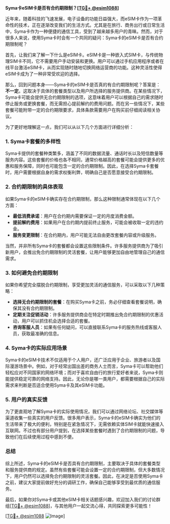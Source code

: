 **Syma卡eSIM卡是否有合约期限制？[[TG💪+ @esim1088](https://t.me/s/esim1088)]**

近年来，随着科技的飞速发展，电子设备的功能日益强大，而eSIM卡作为一项革命性的技术，正在逐渐改变我们的生活方式。尤其是在旅行、商务出行或日常生活中，Syma卡作为一种便捷的通信工具，受到了越来越多用户的青睐。然而，对于很多人来说，使用Syma卡时会有一个共同的疑问：Syma卡的eSIM卡是否有合约期限制呢？

首先，让我们来了解一下什么是eSIM卡。eSIM卡是一种嵌入式SIM卡，与传统物理SIM卡不同，它不需要用户手动安装和更换。用户可以通过手机应用程序或者在线平台激活eSIM卡，从而实现随时随地切换网络运营商的功能。这种灵活性使得eSIM卡成为了一种非常受欢迎的选择。

那么，回到问题本身——Syma卡的eSIM卡是否真的有合约期限制呢？答案是：**不一定**。这取决于具体的套餐类型以及用户所选择的服务提供商。在某些情况下，Syma卡可能会提供无合约期限制的选项，这意味着用户可以根据自己的需求随时停止服务或更换套餐，而无需担心提前解约的费用问题。而在另一些情况下，某些套餐可能附带一定的合约期限要求，具体条款需要用户在购买前仔细阅读相关协议。

为了更好地理解这一点，我们可以从以下几个方面进行详细分析：

### 1. Syma卡套餐的多样性

Syma卡提供的套餐种类繁多，涵盖了不同的数据流量、通话时长以及短信数量等服务内容。这些套餐的价格也各不相同，通常价格越高的套餐可能会提供更多的优惠和服务保障，同时也可能包含一定的合约期限制。因此，在选择Syma卡套餐时，用户需要根据自身的需求权衡利弊，明确自己是否愿意接受合约期限制。

### 2. 合约期限制的具体表现

如果Syma卡的eSIM卡确实存在合约期限制，那么这种限制通常体现在以下几个方面：
- **最低消费承诺**：用户在合约期内需要保证一定的月度消费金额。
- **提前解约费用**：如果用户在合约期内提前终止服务，可能会被收取一定的违约金。
- **服务变更限制**：在合约期内，用户可能无法自由更改套餐内容或升级服务。

当然，并非所有Syma卡的套餐都会设置这些限制条件。许多服务提供商为了吸引新用户，会推出免合约期限制的灵活套餐，让用户能够更加自由地管理自己的通信需求。

### 3. 如何避免合约期限制

如果你希望完全摆脱合约期限制，享受更加灵活的通信服务，可以采取以下几种策略：
- **选择无合约期限制的套餐**：在购买Syma卡之前，务必仔细查看套餐说明，确保其没有合约期限制。
- **定期关注促销活动**：许多服务提供商会在特定时期推出免合约期限制的优惠活动，用户可以抓住机会选择合适的套餐。
- **咨询客服人员**：如果有任何疑问，可以直接联系Syma卡的服务热线或客服人员，获取最准确的信息。

### 4. Syma卡的实际应用场景

Syma卡的eSIM卡技术不仅适用于个人用户，还广泛应用于企业、旅游者以及国际漫游场景中。例如，对于经常出国出差的商务人士而言，Syma卡可以帮助他们轻松应对不同国家的网络环境；而对于喜欢自由行的旅行爱好者来说，Syma卡则能提供稳定可靠的网络支持。因此，无论你是哪一类用户，都需要根据自己的实际需求来判断是否适合使用Syma卡及其eSIM卡功能。

### 5. 用户的真实反馈

为了更直观地了解Syma卡的实际使用情况，我们可以通过网络论坛、社交媒体等渠道收集一些真实的用户反馈。很多用户表示，Syma卡的eSIM卡确实为他们的生活带来了极大的便利，特别是在紧急情况下，无需依赖实体SIM卡就能快速接入互联网。不过也有部分用户提到，在选择某些套餐时遇到了合约期限制的问题，导致他们在后续使用过程中感到不便。

### 总结

综上所述，Syma卡的eSIM卡是否具有合约期限制，主要取决于具体的套餐类型和服务提供商的规定。虽然有些套餐可能会设置一定的合约期限制，但大多数情况下，用户仍然可以选择免合约期限制的灵活套餐。因此，在决定是否使用Syma卡之前，建议大家提前做好充分的调研工作，确保自己能够享受到最优质的通信服务。

最后，如果你对Syma卡或其他eSIM卡相关话题感兴趣，欢迎加入我们的讨论群组[[TG💪+ @esim1088](https://t.me/s/esim1088)]，与其他用户一起交流心得，共同探索更多可能性！

[[TG💪+ @esim1088](https://t.me/s/esim1088) ![Image](https://i.postimg.cc/4NQfJmqS/Snipaste-2025-05-13-00-14-12.png)]